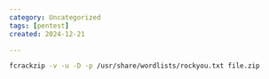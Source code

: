 ```yaml
---
category: Uncategorized
tags: [pentest]
created: 2024-12-21

---
```

```bash - kali
fcrackzip -v -u -D -p /usr/share/wordlists/rockyou.txt file.zip
```